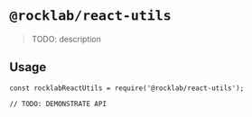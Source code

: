 # `@rocklab/react-utils`

> TODO: description

## Usage

```
const rocklabReactUtils = require('@rocklab/react-utils');

// TODO: DEMONSTRATE API
```
